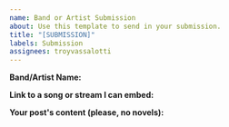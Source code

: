 ```yaml
---
name: Band or Artist Submission
about: Use this template to send in your submission.
title: "[SUBMISSION]"
labels: Submission
assignees: troyvassalotti
---
```


**Band/Artist Name:**

**Link to a song or stream I can embed:**

**Your post's content (please, no novels):**
